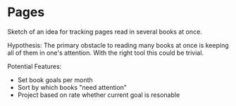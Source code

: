 # Pages

Sketch of an idea for tracking pages read in several books at once.

Hypothesis: The primary obstacle to reading many books at once is keeping all of them in one's attention. With the right tool this could be trivial.

Potential Features:

- Set book goals per month
- Sort by which books "need attention"
- Project based on rate whether current goal is resonable